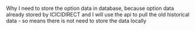### 
Why I need to store the option data in database, because option data already stored by ICICIDIRECT and I will use the api to pull the old historical data - so means there is not need to store the data locally 

